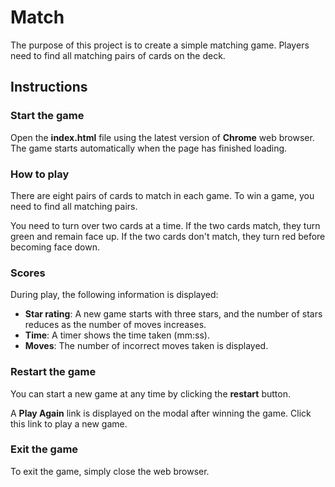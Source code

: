 # Match

The purpose of this project is to create a simple matching game. Players need to find all matching pairs of cards on the deck.

## Instructions

### Start the game

Open the **index.html** file using the latest version of **Chrome** web browser. The game starts automatically when the page has finished loading.

### How to play

There are eight pairs of cards to match in each game. To win a game, you need to find all matching pairs.

You need to turn over two cards at a time. If the two cards match, they turn green and remain face up. If the two cards don't match, they turn red before becoming face down.

### Scores

During play, the following information is displayed:

* **Star rating**: A new game starts with three stars, and the number of stars reduces as the number of moves increases.
* **Time**: A timer shows the time taken (mm:ss).
* **Moves**: The number of incorrect moves taken is displayed.

### Restart the game

You can start a new game at any time by clicking the **restart** button.

A **Play Again** link is displayed on the modal after winning the game. Click this link to play a new game.

### Exit the game

To exit the game, simply close the web browser.
